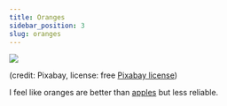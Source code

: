 ```yaml
---
title: Oranges
sidebar_position: 3
slug: oranges
---
```



![](/notion_imgs/2091252224.png)

(credit: Pixabay, license: free [Pixabay license](https://pixabay.com/service/license/))

I feel like oranges are better than [apples](/Examples/Fruits/Apples.md) but less reliable.
